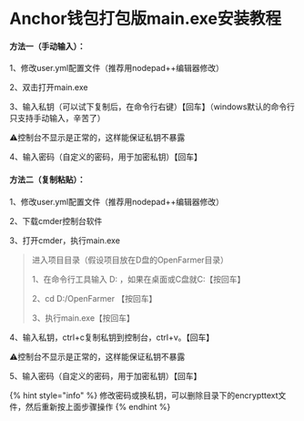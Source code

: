 # Anchor钱包打包版main.exe安装教程

#### 方法一（手动输入）：

1、修改user.yml配置文件（推荐用nodepad++编辑器修改）

2、双击打开main.exe

3、输入私钥（可以试下复制后，在命令行右键）【回车】（windows默认的命令行只支持手动输入，辛苦了）

:warning:控制台不显示是正常的，这样能保证私钥不暴露

4、输入密码（自定义的密码，用于加密私钥）【回车】

#### 方法二（复制粘贴）：

1、修改user.yml配置文件（推荐用nodepad++编辑器修改）

2、下载cmder控制台软件

3、打开cmder，执行main.exe

> 进入项目目录（假设项目放在D盘的OpenFarmer目录）
>
> 1、在命令行工具输入 D: ，如果在桌面或C盘就C:【按回车】
>
> 2、cd D:/OpenFarmer 【按回车】
>
> 3、执行main.exe【按回车】

4、输入私钥，ctrl+c复制私钥到控制台，ctrl+v。【回车】

:warning:控制台不显示是正常的，这样能保证私钥不暴露

5、输入密码（自定义的密码，用于加密私钥）【回车】

{% hint style="info" %}
修改密码或换私钥，可以删除目录下的encrypttext文件，然后重新按上面步骤操作
{% endhint %}

